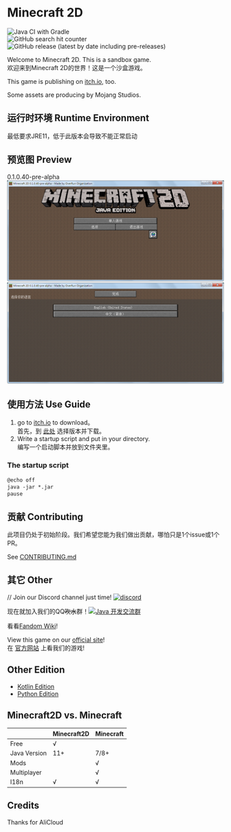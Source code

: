 ﻿# Minecraft 2D

![Java CI with Gradle](https://github.com/Over-Run/Minecraft2D/workflows/Java%20CI%20with%20Gradle/badge.svg?branch=alpha)  
![GitHub search hit counter](https://img.shields.io/github/search/Over-Run/Minecraft2D/goto)  
![GitHub release (latest by date including pre-releases)](https://img.shields.io/github/v/release/Over-Run/Minecraft2D?include_prereleases)

Welcome to Minecraft 2D. This is a sandbox game.  
欢迎来到Minecraft 2D的世界！这是一个沙盒游戏。

This game is publishing on [itch.io](https://squid233.itch.io/minecraft2d), too.

Some assets are producing by Mojang Studios.

## 运行时环境 Runtime Environment

最低要求JRE11，低于此版本会导致不能正常启动

## 预览图 Preview

0.1.0.40-pre-alpha  
![0-1-0-40-0](/img/0-1-0-40-0.png)![0-1-0-40-1](/img/0-1-0-40-1.png)

## 使用方法 Use Guide

1. go to [itch.io](https://squid233.itch.io/minecraft2d) to download。  
首先，到 [此处](https://over-run.github.io/mc2d/latest.html) 选择版本并下载。
2. Write a startup script and put in your directory.  
编写一个启动脚本并放到文件夹里。

### The startup script

```batch
@echo off
java -jar *.jar
pause
```

## 贡献 Contributing

此项目仍处于初始阶段。我们希望您能为我们做出贡献，哪怕只是1个issue或1个PR。

See [CONTRIBUTING.md](CONTRIBUTING.md)

## 其它 Other

// Join our Discord channel just time! [![discord](https://img.shields.io/discord/751804389718753421)](https://discord.gg/ydYzTKV)

现在就加入我们的QQ~~吹水~~群！[![Java 开发交流群](https://pub.idqqimg.com/wpa/images/group.png)](https://qm.qq.com/cgi-bin/qm/qr?k=efwa2cjVSs-S_UorWELGd45SPTJBTGV6&jump_from=webapi)

看看[Fandom Wiki](https://minecraft2d.fandom.com/zh/wiki/)!

View this game on our [official site](https://over-run.github.io/)!  
在 [官方网站](https://over-run.github.io/) 上看我们的游戏!

## Other Edition

- [Kotlin Edition](https://github.com/Over-Run/Minecraft2D-Kotlin)
- [Python Edition](https://github.com/QWERTY770/Minecraft-2D-Python/)

## Minecraft2D vs. Minecraft

|   | Minecraft2D | Minecraft |
|---|-------------|-----------|
| Free | √ | |
| Java Version | 11+ | 7/8+ |
| Mods | | √ |
| Multiplayer | | √ |
| I18n | √ | √ |

## Credits

Thanks for AliCloud
